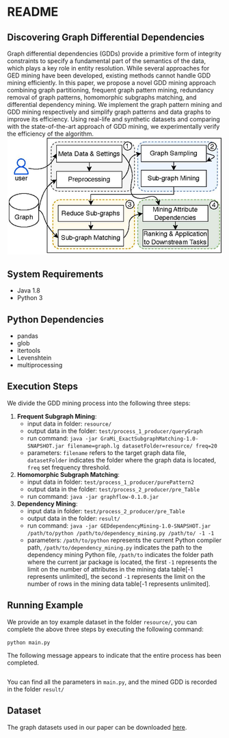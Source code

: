 # README
## Discovering Graph Differential Dependencies 
Graph differential dependencies (GDDs) provide a primitive form of integrity constraints to specify a fundamental part of the semantics of the data, which plays a key role in entity resolution. 
While several approaches for GED mining have been developed, existing methods cannot handle GDD mining efficiently. 
In this paper, we propose a novel GDD mining approach combining graph partitioning, frequent graph pattern mining, redundancy removal of graph patterns, homomorphic subgraphs matching, and differential dependency mining.
We implement the graph pattern mining and GDD mining respectively and simplify graph patterns and data graphs to improve its efficiency. 
Using real-life and synthetic datasets and comparing with the state-of-the-art approach of GDD mining, we experimentally verify the efficiency of the algorithm.
![pipeline](pipeline.jpg)

## System Requirements
- Java 1.8
- Python 3

## Python Dependencies
- pandas
- glob
- itertools
- Levenshtein
- multiprocessing

## Execution Steps
We divide the GDD mining process into the following three steps: 
1. **Frequent Subgraph Mining**:
   - input data in folder: `resource/`
   - output data in the folder: `test/process_1_producer/queryGraph`
   - run command: `java -jar GraMi_ExactSubgraphMatching-1.0-SNAPSHOT.jar filename=graph.lg datasetFolder=resource/ freq=20`
   - parameters: `filename` refers to the target graph data file, `datasetFolder` indicates the folder where the graph data is located, `freq` set frequency threshold.
2. **Homomorphic Subgraph Matching**:
   - input data in folder: `test/process_1_producer/purePattern2`
   - output data in the folder: `test/process_2_producer/pre_Table`
   - run command: `java -jar graphflow-0.1.0.jar`
3. **Dependency Mining**:
   - input data in folder: `test/process_2_producer/pre_Table`
   - output data in the folder: `result/`
   - run command: `java -jar GEDdependencyMining-1.0-SNAPSHOT.jar /path/to/python /path/to/dependency_mining.py /path/to/ -1 -1`
   - parameters: `/path/to/python` represents the current Python compiler path, `/path/to/dependency_mining.py` indicates the path to the dependency mining Python file, `/path/to` indicates the folder path where the current jar package is located, the first `-1` represents the limit on the number of attributes in the mining data table\[-1 represents unlimited\], the second `-1` represents the limit on the number of rows in the mining data table\[-1 represents unlimited\].

## Running Example
We provide an toy example dataset in the folder `resource/`, you can complete the above three steps by executing the following command: 
```
python main.py
```
The following message appears to indicate that the entire process has been completed. 
```
```
You can find all the parameters in `main.py`, and the mined GDD is recorded in the folder `result/`
## Dataset
The graph datasets used in our paper can be downloaded [here](https://drive.google.com/drive/folders/1VodFmIh5UZ4pShYM58x11iR_aRBD9PZ3?usp=drive_link).
